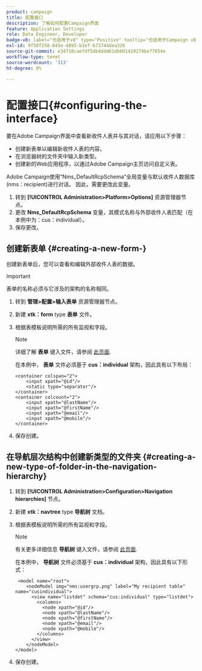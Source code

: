 ```yaml
---
product: campaign
title: 配置接口
description: 了解如何配置Campaign界面
feature: Application Settings
role: Data Engineer, Developer
badge-v8: label="也适用于v8" type="Positive" tooltip="也适用于Campaign v8"
exl-id: 9f50f258-845e-4895-b1ef-b73744dea326
source-git-commit: e34718caefdf5db4ddd61db601420274be77054e
workflow-type: tm+mt
source-wordcount: '313'
ht-degree: 0%

---
```


# 配置接口{#configuring-the-interface}

要在Adobe Campaign界面中查看新收件人表并与其对话，请应用以下步骤：

* 创建新表单以编辑新收件人表的内容。
* 在浏览器树的文件夹中输入新类型。
* 创建新的Web应用程序，以通过Adobe Campaign主页访问自定义表。

Adobe Campaign使用“Nms_DefaultRcpSchema”全局变量与默认收件人数据库(nms：recipient)进行对话。 因此，需要更改此变量。

1. 转到 **[!UICONTROL Administration>Platform>Options]** 资源管理器节点。
1. 更改 **Nms_DefaultRcpSchema** 变量，其模式名称与外部收件人表匹配（在本例中为：cus：individual）。
1. 保存更改。

## 创建新表单 {#creating-a-new-form-}

创建新表单后，您可以查看和编辑外部收件人表的数据。

>[!IMPORTANT]
>
>表单的名称必须与它涉及的架构的名称相同。

1. 转到 **管理>配置>输入表单** 资源管理器节点。
1. 新建 **xtk：form** type **表单** 文件。
1. 根据表模板说明所需的所有监视和字段。

   >[!NOTE]
   >
   >详细了解 **表单** 键入文件，请参阅 [此页面](../../configuration/using/identifying-a-form.md).

   在本例中， **表单** 文件必须基于 **cus：individual** 架构，因此具有以下布局：

   ```
   <container colspan="2">
       <input xpath="@id"/>
       <static type="separator"/>
   </container>
   <container colcount="2">
       <input xpath="@lastName"/>
       <input xpath="@firstName"/>
       <input xpath="@email"/>
       <input xpath="@mobile"/>
   </container> 
   ```

1. 保存创建。

## 在导航层次结构中创建新类型的文件夹 {#creating-a-new-type-of-folder-in-the-navigation-hierarchy}

1. 转到 **[!UICONTROL Administration>Configuration>Navigation hierarchies]** 节点。
1. 新建 **xtk：navtree** type **导航树** 文档。
1. 根据表模板说明所需的所有监视和字段。

   >[!NOTE]
   >
   >有关更多详细信息 **导航树** 键入文件，请参阅 [此页面](../../platform/using/adobe-campaign-explorer.md#about-navigation-hierarchy).

   在本例中， **导航树** 文件必须基于 **cus：individual** 架构，因此具有以下形式：

   ```
    <model name="root">
       <nodeModel img="nms:usergrp.png" label="My recipient table" name="cusindividual">
         <view name="listdet" schema="cus:individual" type="listdet">
           <columns>
             <node xpath="@id"/>
             <node xpath="@lastName"/>
             <node xpath="@firstName"/>
             <node xpath="@email"/>
             <node xpath="@mobile"/>
           </columns>
         </view>
       </nodeModel>
   </model>
   ```

1. 保存创建。
